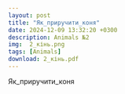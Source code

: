 ```yaml
---
layout: post
title: "Як_приручити_коня"
date: 2024-12-09 13:32:20 +0300
description: Animals №2
img:  2_кінь.png
tags: [Animals]
download: 2_кінь.pdf
---
```


Як_приручити_коня